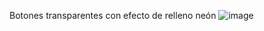 Botones transparentes con efecto de relleno neón 
![image](https://github.com/user-attachments/assets/a61dcd9f-39ee-448d-a967-ee6d3c6ada06)
